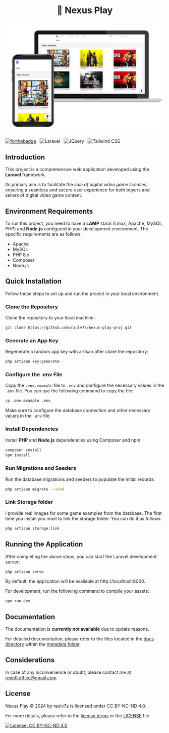 <h1 align="center">
  🤖 Nexus Play
</h1>

<p align="center">
    <img src="metadata/images/preview-homepage.png" alt="Home-page preview">
</p>

[![forthebadge](https://forthebadge.com/images/badges/built-with-love.svg)](https://forthebadge.com) &nbsp;
![Laravel](https://ziadoua.github.io/m3-Markdown-Badges/badges/Laravel/laravel1.svg) &nbsp;
![JQuery](https://ziadoua.github.io/m3-Markdown-Badges/badges/jQuery/jquery1.svg) &nbsp;
![Tailwind CSS](https://ziadoua.github.io/m3-Markdown-Badges/badges/TailwindCSS/tailwindcss1.svg) &nbsp;

## Introduction

This project is a comprehensive web application developed using the **Laravel** framework.

Its primary aim is to facilitate the *sale of digital video game licenses*,
ensuring a seamless and secure user experience for both buyers and sellers of digital video game content.

## Environment Requirements

To run this project, you need to have a **LAMP** stack (Linux, Apache, MySQL, PHP) and **Node.js** configured in your development environment. The specific requirements are as follows:

- Apache
- MySQL
- PHP 8.x
- Composer
- Node.js

## Quick Installation

Follow these steps to set up and run the project in your local environment.

### Clone the Repository

Clone the repository to your local machine:

```bash
git clone https://github.com/raulv7z/nexus-play-proj.git
```

### Generate an App Key

Regenerate a random app key with artisan after clone the repository:

```bash
php artisan key:generate
```

### Configure the .env File

Copy the `.env.example` file to `.env` and configure the necessary values in the `.env` file. You can use the following command to copy the file:

```bash
cp .env.example .env
```

Make sure to configure the database connection and other necessary values in the `.env` file.

### Install Dependencies

Install **PHP** and **Node.js** dependencies using Composer and npm:

```bash
composer install
npm install
```

### Run Migrations and Seeders

Run the database migrations and seeders to populate the initial records:

```bash
php artisan migrate --seed
```
### Link Storage folder

I provide real images for some game examples from the database.
The first time you install you must to link the storage folder. You can do it as follows:

```bash
php artisan storage:link
```

## Running the Application

After completing the above steps, you can start the Laravel development server:

```bash
php artisan serve
```

By default, the application will be available at http://localhost:8000.

For development, run the following command to compile your assets:

```bash
npm run dev
```
## Documentation

The documentation is **currently not available** due to update reasons.

For detailed documentation, please refer to the files located in the [docs directory](metadata/docs/) within the [metadata folder](metadata).

## Considerations

In case of any inconvenience or doubt, please contact me at [rmm0.office@gmail.com](mailto:rmm0.office@gmail.com).

## License
Nexus Play © 2024 by raulv7z is licensed under CC BY-NC-ND 4.0.

For more details, please refer to the [license terms](http://creativecommons.org/licenses/by-nc-nd/4.0/) or the [LICENSE](https://github.com/raulv7z/nexus-play/blob/main/LICENSE) file.

[![License: CC BY-NC-ND 4.0](https://img.shields.io/badge/License-CC_BY--NC_ND_4.0-lightgrey.svg)](https://creativecommons.org/licenses/by-nc-nd/4.0/)